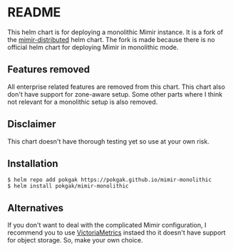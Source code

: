 # README

This helm chart is for deploying a monolithic Mimir instance. It is a fork of the [mimir-distributed](https://github.com/grafana/mimir/tree/main/operations/helm/charts/mimir-distributed) helm chart. The fork is made because there is no official helm chart for deploying Mimir in monolithic mode.

## Features removed

All enterprise related features are removed from this chart. This chart also don't have support for zone-aware setup. Some other parts where I think not relevant for a monolithic setup is also removed.

## Disclaimer

This chart doesn't have thorough testing yet so use at your own risk.

## Installation

```
$ helm repo add pokgak https://pokgak.github.io/mimir-monolithic
$ helm install pokgak/mimir-monolithic
```

## Alternatives

If you don't want to deal with the complicated Mimir configuration, I recommend you to use [VictoriaMetrics](https://www.google.com/search?client=safari&rls=en&q=victoriametrics&ie=UTF-8&oe=UTF-8) instaed tho it doesn't have support for object storage. So, make your own choice.